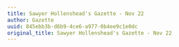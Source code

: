 ```yaml
---
title: Sawyer Hollenshead's Gazette - Nov 22
author: Gazette
uuid: 845ebb3b-d6b9-4ce6-a977-0b4ee9c1e0dc
original_title: Sawyer Hollenshead's Gazette - Nov 22
---
```


